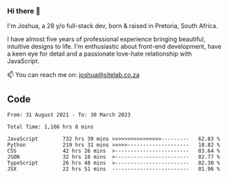 ### Hi there 👋

I'm Joshua, a 28 y/o full-stack dev, born & raised in Pretoria, South Africa. 

I have almost five years of professional experience bringing beautiful, intuitive designs to life. I'm enthusiastic about front-end development, have a keen eye for detail and a passionate love-hate relationship with JavaScript.

📫 You can reach me on: joshua@sitelab.co.za

## **Code**

<!--START_SECTION:waka-->

```text
From: 31 August 2021 - To: 30 March 2023

Total Time: 1,166 hrs 8 mins

JavaScript        732 hrs 39 mins >>>>>>>>>>>>>>>>---------   62.83 %
Python            219 hrs 31 mins >>>>>--------------------   18.82 %
CSS               42 hrs 26 mins  >------------------------   03.64 %
JSON              32 hrs 18 mins  >------------------------   02.77 %
TypeScript        26 hrs 48 mins  >------------------------   02.30 %
JSX               22 hrs 51 mins  -------------------------   01.96 %
```

<!--END_SECTION:waka-->
